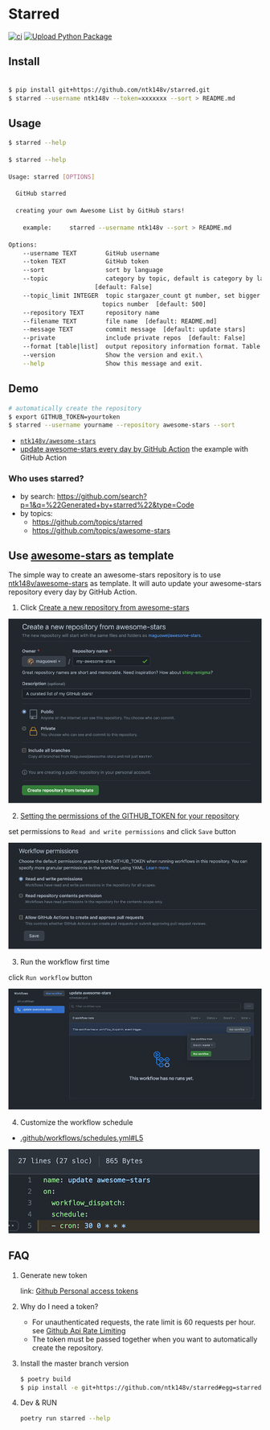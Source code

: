 # Starred

[![ci](https://github.com/ntk148v/starred/actions/workflows/ci.yml/badge.svg)](https://github.com/ntk148v/starred/actions/workflows/ci.yml)
[![Upload Python Package](https://github.com/ntk148v/starred/actions/workflows/deploy.yml/badge.svg)](https://github.com/ntk148v/starred/actions/workflows/deploy.yml)

## Install

```bash

$ pip install git+https://github.com/ntk148v/starred.git
$ starred --username ntk148v --token=xxxxxxx --sort > README.md
```

## Usage

```bash
$ starred --help

$ starred --help

Usage: starred [OPTIONS]

  GitHub starred

  creating your own Awesome List by GitHub stars!

    example:     starred --username ntk148v --sort > README.md

Options:
    --username TEXT        GitHub username
    --token TEXT           GitHub token
    --sort                 sort by language
    --topic                category by topic, default is category by language
                        [default: False]
    --topic_limit INTEGER  topic stargazer_count gt number, set bigger to reduce
                          topics number  [default: 500]
    --repository TEXT      repository name
    --filename TEXT        file name  [default: README.md]
    --message TEXT         commit message  [default: update stars]
    --private              include private repos  [default: False]
    --format [table|list]  output repository information format. Table by default.
    --version              Show the version and exit.\
    --help                 Show this message and exit.
```

## Demo

```bash
# automatically create the repository
$ export GITHUB_TOKEN=yourtoken
$ starred --username yourname --repository awesome-stars --sort
```

- [`ntk148v/awesome-stars`](https://github.com/ntk148v/awesome-stars)
- [update awesome-stars every day by GitHub Action](https://github.com/ntk148v/awesome-stars/blob/master/.github/workflows/schedules.yml) the example with GitHub Action

### Who uses starred?

- by search: https://github.com/search?p=1&q=%22Generated+by+starred%22&type=Code
- by topics:
  - https://github.com/topics/starred
  - https://github.com/topics/awesome-stars

## Use [awesome-stars](https://github.com/ntk148v/awesome-stars) as template

The simple way to create an awesome-stars repository is to use [ntk148v/awesome-stars](https://github.com/ntk148v/awesome-stars/generate) as template.
It will auto update your awesome-stars repository every day by GitHub Action.

1. Click [Create a new repository from awesome-stars](https://github.com/ntk148v/awesome-stars/generate)

![use-awesome-stars-as-template](imgs/use-awesome-stars-as-template.png)

2. [Setting the permissions of the GITHUB_TOKEN for your repository](https://docs.github.com/en/repositories/managing-your-repositorys-settings-and-features/enabling-features-for-your-repository/managing-github-actions-settings-for-a-repository#setting-the-permissions-of-the-github_token-for-your-repository)

set permissions to `Read and write permissions` and click `Save` button

![workflow-permissions](imgs/workflow-permissions.png)

3. Run the workflow first time

click `Run workflow` button

![run-workflow](imgs/run-workflow.png)

4. Customize the workflow schedule

- [.github/workflows/schedules.yml#L5](https://github.com/ntk148v/awesome-stars/blob/master/.github/workflows/schedules.yml#L5)

![schedule](imgs/schedule.png)

## FAQ

1. Generate new token

   link: [Github Personal access tokens](https://github.com/settings/tokens)

2. Why do I need a token?

   - For unauthenticated requests, the rate limit is 60 requests per
     hour.
     see [Github Api Rate
     Limiting](https://developer.github.com/v3/#rate-limiting)
   - The token must be passed together when you want to automatically
     create the repository.

3. Install the master branch version

   ```bash
   $ poetry build
   $ pip install -e git+https://github.com/ntk148v/starred#egg=starred
   ```

4. Dev & RUN

   ```bash
   poetry run starred --help
   ```
